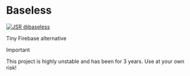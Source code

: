 # Baseless

[![JSR @baseless](https://jsr.io/badges/@baseless)](https://jsr.io/@baseless)

Tiny Firebase alternative

<!--deno-fmt-ignore-start-->
> [!IMPORTANT]
> This project is highly unstable and has been for 3 years. Use at your own risk!
<!--deno-fmt-ignore-end-->
